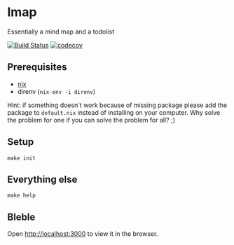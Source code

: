 # lmap
Essentially a mind map and a todolist 

[![Build Status](https://cloud.drone.io/api/badges/allgreed/lmap/status.svg)](https://cloud.drone.io/allgreed/lmap)
[![codecov](https://codecov.io/gh/allgreed/lmap/branch/master/graph/badge.svg)](https://codecov.io/gh/allgreed/lmap)


## Prerequisites
- [nix](https://nixos.org/nix/manual/#chap-installation)
- direnv (`nix-env -i direnv`)

Hint: if something doesn't work because of missing package please add the package to `default.nix` instead of installing on your computer. Why solve the problem for one if you can solve the problem for all? ;)

## Setup
```
make init
```

## Everything else
```
make help
```

## Bleble
Open [http://localhost:3000](http://localhost:3000) to view it in the browser.
